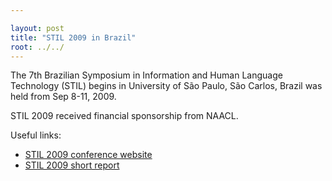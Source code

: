 ```yaml
---

layout: post
title: "STIL 2009 in Brazil"
root: ../../
---
```


The 7th Brazilian Symposium in Information and Human Language Technology (STIL) begins in University of São Paulo, São Carlos, Brazil was held from Sep 8-11, 2009.

STIL 2009 received financial sponsorship from NAACL.

Useful links:

-   [STIL 2009 conference website](http://www.inf.ufrgs.br/stil09/)
-   [STIL 2009 short report](http://www.naacl.org/archives/2009/STIL-2009-short-report.pdf)

